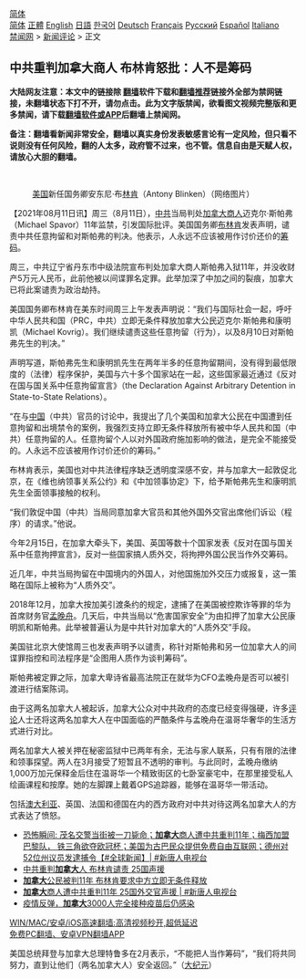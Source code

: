  <!-- 面包屑导航 --> <div class="breadcrumb"><!-- GTranslate: https://gtranslate.io/ -->  <div class="switcher notranslate">  <div class="selected">  <a href="#" onclick="return false;"> 简体</a>  </div>  <div class="option">  <a href="https://www.bannedbook.org" onclick="doGTranslate('zh-CN|zh-CN');jQuery('div.switcher div.selected a').html(jQuery(this).html());return false;" title="简体中文" class="nturl selected"> 简体</a>  <a href="https://www.bannedbook.org/zh-tw/" onclick="doGTranslate('zh-CN|zh-TW');jQuery('div.switcher div.selected a').html(jQuery(this).html());return false;" title="繁體中文" class="nturl"> 正體</a>  <a href="https://www.bannedbook.org/en/" onclick="doGTranslate('zh-CN|en');jQuery('div.switcher div.selected a').html(jQuery(this).html());return false;" title="English" class="nturl"> English</a>  <a href="https://www.bannedbook.org/ja/" onclick="doGTranslate('zh-CN|ja');jQuery('div.switcher div.selected a').html(jQuery(this).html());return false;" title="日本語" class="nturl"> 日語</a>  <a href="https://www.bannedbook.org/ko/" onclick="doGTranslate('zh-CN|ko');jQuery('div.switcher div.selected a').html(jQuery(this).html());return false;" title="한국어" class="nturl"> 한국어</a>  <a href="https://www.bannedbook.org/de/" onclick="doGTranslate('zh-CN|de');jQuery('div.switcher div.selected a').html(jQuery(this).html());return false;" title="Deutsch" class="nturl"> Deutsch</a>  <a href="https://www.bannedbook.org/fr/" onclick="doGTranslate('zh-CN|fr');jQuery('div.switcher div.selected a').html(jQuery(this).html());return false;" title="Français" class="nturl"> Français</a>  <a href="https://www.bannedbook.org/ru/" onclick="doGTranslate('zh-CN|ru');jQuery('div.switcher div.selected a').html(jQuery(this).html());return false;" title="Русский" class="nturl"> Русский</a>  <a href="https://www.bannedbook.org/es/" onclick="doGTranslate('zh-CN|es');jQuery('div.switcher div.selected a').html(jQuery(this).html());return false;" title="Español" class="nturl"> Español</a>  <a href="https://www.bannedbook.org/it/" onclick="doGTranslate('zh-CN|it');jQuery('div.switcher div.selected a').html(jQuery(this).html());return false;" title="Italiano" class="nturl"> Italiano</a>  </div>  </div>      <div class='breadcrumb-sub'><!-- Breadcrumb NavXT 6.3.0 --> <a href="https://www.bannedbook.org/" class="home">禁闻网</a> &gt; <a href="https://www.bannedbook.org/bnews/comments/" class="category">新闻评论</a> &gt; 正文</div></div><h2>中共重判加拿大商人 布林肯怒批：人不是筹码</h2> <p class="notice"><b>大陆网友注意：本文中的链接除 <a href="https://github.com/bannedbook/fanqiang" >翻墙</a>软件下载和<a href="https://github.com/killgcd/justmysocks/blob/master/README.md">翻墙推荐</a>链接外全部为禁网链接，未翻墙状态下打不开，请勿点击。此为文字版禁闻，欲看图文视频完整版和更多禁闻，请下载<a href="https://github.com/bannedbook/fanqiang">翻墙软件或APP</a>后翻墙上禁闻网。</p><p>备注：翻墙看新闻非常安全，翻墙以真实身份发表敏感言论有一定风险，但只看不说则没有任何风险，翻的人太多，政府管不过来，也不管。信息自由是天赋人权，请放心大胆的翻墙。</b></p>  <div class="entry"> <br /> <figure><a href="https://i0.wp.com/upload-images-bucket-v64rleca837do.s3.eu-west-1.amazonaws.com/wp-content/uploads/2021/02/03035015/Screen-Shot-2021-02-02-at-22.49.43.png?fit=1124%2C662&#038;ssl=1" data-caption="美国新任国务卿安东尼·布林肯（Antony Blinken）（网络图片）"></a><figcaption class="wp-caption-text"><a href="https://www.bannedbook.org/bnews/tag/%e7%be%8e%e5%9b%bd/" class="st_tag internal_tag" rel="tag" title="标签 美国 下的日志">美国</a>新任国务卿安东尼·布<a href="https://www.bannedbook.org/bnews/tag/%e6%9e%97%e8%82%af/" class="st_tag internal_tag" rel="tag" title="标签 林肯 下的日志">林肯</a>（Antony Blinken）（网络图片）</figcaption></figure> <p>【2021年08月11日讯】周三（8月11日），<a href="https://www.bannedbook.org/bnews/tag/%e4%b8%ad%e5%85%b1/" class="st_tag internal_tag" rel="tag" title="标签 中共 下的日志">中共</a>当局判处<a href="https://www.bannedbook.org/bnews/tag/%e5%8a%a0%e6%8b%bf%e5%a4%a7/" class="st_tag internal_tag" rel="tag" title="标签 加拿大 下的日志">加拿大</a><a href="https://www.bannedbook.org/bnews/tag/%E5%95%86%E4%BA%BA/" class="st_tag internal_tag" rel="tag" title="标签 商人 下的日志">商人</a>迈克尔‧斯帕弗（Michael Spavor）11年监禁，引发国际批评。美国国务卿<a href="https://www.bannedbook.org/bnews/tag/%e5%b8%83%e6%9e%97%e8%82%af/" class="st_tag internal_tag" rel="tag" title="标签 布林肯 下的日志">布林肯</a>发表声明，谴责中共任意拘留和对斯帕弗的判决。他表示，人永远不应该被用作讨价还价的<a href="https://www.bannedbook.org/bnews/tag/%E7%AD%B9%E7%A0%81/" class="st_tag internal_tag" rel="tag" title="标签 筹码 下的日志">筹码</a>。</p> <p>周三，中共辽宁省丹东市中级法院宣布判处加拿大商人斯帕弗入狱11年，并没收财产5万元人民币，此前他被以间谍罪名定罪。此举加深了中加之间的裂痕，加拿大已将此案谴责为政治劫持。</p> <p>美国国务卿布林肯在美东时间周三上午发表声明说：“我们与国际社会一起，呼吁中华人民共和国（PRC，中共）立即无条件释放加拿大公民迈克尔‧斯帕弗和康明凯（Michael Kovrig）。我们继续谴责这些任意拘留（行为），以及8月10日对斯帕弗先生的判决。”</p> <p>声明写道，斯帕弗先生和康明凯先生在两年半多的任意拘留期间，没有得到最低限度的（法律）程序保护，美国与六十多个国家站在一起，这些国家最近通过《反对在国与国关系中任意拘留宣言》（the Declaration Against Arbitrary Detention in State-to-State Relations）。</p>  <p>“在与<span class='wp_keywordlink_affiliate'><a href="https://www.bannedbook.org/" title="中国" target="_blank">中国</a></span>（中共）官员的讨论中，我提出了几个美国和加拿大公民在中国遭到任意拘留和出境禁令的案例，我强烈支持立即无条件释放所有被中华人民共和国（中共）任意拘留的人。任意拘留个人以对外国政府施加影响的做法，是完全不能接受的。人永远不应该被用作讨价还价的筹码。”</p> <p>布林肯表示，美国也对中共法律程序缺乏透明度深感不安，并与加拿大一起敦促北京，在《维也纳领事关系公约》和《中加领事协定》下，给予斯帕弗先生和康明凯先生全面领事接触的权利。</p> <p>“我们敦促中国（中共）当局同意加拿大官员和其他外国外交官出席他们诉讼（程序）的请求。”他说。</p> <p>今年2月15日，在加拿大牵头下，美国、英国等数十个国家发表《反对在国与国关系中任意拘押宣言》，反对一些国家搞人质外交，将拘押外国公民当作外交筹码。</p>  <p>近几年，中共当局拘留在中国境内的外国人，对他国施加外交压力或报复，这一策略在国际上被称为“人质外交”。</p> <p>2018年12月，加拿大按加美引渡条约的规定，逮捕了在美国被控欺诈等罪的华为首席财务官<a href="https://www.bannedbook.org/bnews/tag/%e5%ad%9f%e6%99%9a%e8%88%9f/" class="st_tag internal_tag" rel="tag" title="标签 孟晚舟 下的日志">孟晚舟</a>。几天后，中共当局以“危害国家安全”为由扣押了加拿大公民康明凯和斯帕弗。此举被普遍认为是中共针对加拿大的“人质外交”手段。</p> <p>美国驻北京大使馆周三也发表声明予以谴责，称针对斯帕弗和另一位加拿大人的间谍罪指控和司法程序是“企图用人质作为谈判筹码”。</p> <p>斯帕弗被定罪之际，加拿大卑诗省最高法院正在就华为CFO孟晚舟是否可以被引渡进行结案陈词。</p>  <p>由于这两名加拿大人被起诉，加拿大公众对中共政府的态度已经变得强硬，许多<span class='wp_keywordlink_affiliate'><a href="https://www.bannedbook.org/bnews/comments/" title="新闻评论" target="_blank">评论</a></span>人士还将这两名加拿大人在中国面临的严酷条件与孟晚舟在温哥华奢华的生活方式进行对比。</p> <p>两名加拿大人被关押在秘密监狱中已两年有余，无法与家人联系，只有有限的法律和领事探望。两人在3月接受了短暂且不透明的审判。与此同时，孟晚舟缴纳1,000万加元保释金后住在温哥华一个精致街区的七卧室豪宅中，在那里接受私人绘画课程和按摩。她的左脚踝上戴着GPS追踪器，能够在温哥华一带活动。</p> <p>包括<a href="https://www.bannedbook.org/bnews/tag/%e6%be%b3%e5%a4%a7%e5%88%a9%e4%ba%9a/" class="st_tag internal_tag" rel="tag" title="标签 澳大利亚 下的日志">澳大利亚</a>、英国、法国和德国在内的西方政府对中共对待这两名加拿大人的方式表达了愤怒。</p> <ul class='op-related-articles' title='相关阅读'> <li><a href='https://www.bannedbook.org/bnews/bannedvideo/20210812/1604741.html' target='_blank'>恐怖瞬间: 茂名交警当街被一刀毙命；<b>加拿大</b>商人遭中共重判11年；梅西加盟巴黎队， 铁三角欲夺欧冠杯；美国为古巴民众提供免费自由互联网；德州对52位州议员发逮捕令【#全球新闻】| #新唐人电视台</a></li> <li><a href='https://www.bannedbook.org/bnews/comments/20210812/1604726.html' target='_blank'>中共重判<b>加拿大</b>人 布林肯谴责 25国声援</a></li> <li><a href='https://www.bannedbook.org/bnews/headline/20210812/1604716.html' target='_blank'><b>加拿大</b>公民被判11年 布林肯要求中方立即无条件释放</a></li> <li><a href='https://www.bannedbook.org/bnews/bannedvideo/20210812/1604714.html' target='_blank'><b>加拿大</b>商人遭中共重判11年 25国外交官声援 | #新唐人电视台</a></li> <li><a href='https://www.bannedbook.org/bnews/cnnews/20210812/1604688.html' target='_blank'>疫情反弹，<b>加拿大</b>3000人完全接种疫苗后仍感染</a></li> </ul> <p class="texttj"> <a href="https://github.com/bannedbook/fanqiang/wiki/V2ray%E6%9C%BA%E5%9C%BA" target="_blank">WIN/MAC/安卓/iOS高速翻墙:高清视频秒开,超低延迟</a><br/> <a href="https://github.com/bannedbook/fanqiang/wiki/%E7%A6%81%E9%97%BB%E7%BD%91%E5%AE%89%E5%8D%93%E7%BF%BB%E5%A2%99%E6%96%B0%E9%97%BBAPP" target="_blank">免费PC翻墙、安卓VPN翻墙APP</a></p> <p>美国总统拜登与加拿大总理特鲁多在2月表示，“不能把人当作筹码”，“我们将共同努力，直到让他们（两名加拿大人）安全返回。”（<span class='wp_keywordlink_affiliate'><a href="http://www.epochtimes.com/" title="大纪元" target="_blank">大纪元</a></span>）</p><a name='sharetosocial'></a>  <div style="margin-bottom:5px;padding-bottom:5px;clear:both"> <div id="archive-pix-1" class="banner-ads"> <!-- AuctionX Display platform tag START --> <div id="26318x728x90x621x_ADSLOT2" clicktrack="%%CLICK_URL_ESC%%"></div> <!-- AuctionX Display platform tag END --> </div> <div id="archive-pix-2" class="banner-ads"> <!-- AuctionX Display platform tag START --> <div id="26315x300x250x621x_ADSLOT2" clicktrack="%%CLICK_URL_ESC%%"></div> <!-- AuctionX Display platform tag END --> </div> </div>  <div id="archive-pix-1" class="banner-ads"> <!-- AuctionX Display platform tag START --> <div id="26318x728x90x621x_ADSLOT3" clicktrack="%%CLICK_URL_ESC%%"></div> <!-- AuctionX Display platform tag END --> </div> </div><!--END ENTRY--> 